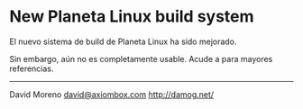 New Planeta Linux build system
==============================

El nuevo sistema de build de Planeta Linux ha sido mejorado.

Sin embargo, aún no es completamente usable. Acude a <damog> para
mayores referencias.

- - -
David Moreno <david@axiombox.com> <http://damog.net/>
